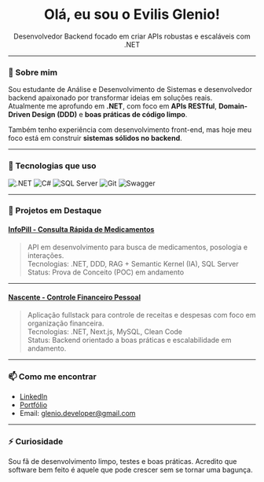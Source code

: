 <h1 align="center">Olá, eu sou o Evilis Glenio!</h1>

<p align="center">
  Desenvolvedor Backend focado em criar APIs robustas e escaláveis com .NET
</p>

---

### 🚀 Sobre mim

Sou estudante de Análise e Desenvolvimento de Sistemas e desenvolvedor backend apaixonado por transformar ideias em soluções reais.  
Atualmente me aprofundo em **.NET**, com foco em **APIs RESTful**, **Domain-Driven Design (DDD)** e **boas práticas de código limpo**.

Também tenho experiência com desenvolvimento front-end, mas hoje meu foco está em construir **sistemas sólidos no backend**.

---

### 🧠 Tecnologias que uso

![.NET](https://img.shields.io/badge/.NET-512BD4?style=for-the-badge&logo=dotnet&logoColor=white)
![C#](https://img.shields.io/badge/C%23-239120?style=for-the-badge&logo=c-sharp&logoColor=white)
![SQL Server](https://img.shields.io/badge/SQL%20Server-CC2927?style=for-the-badge&logo=microsoft-sql-server&logoColor=white)
![Git](https://img.shields.io/badge/Git-F05032?style=for-the-badge&logo=git&logoColor=white)
![Swagger](https://img.shields.io/badge/Swagger-85EA2D?style=for-the-badge&logo=swagger&logoColor=black)

---

### 📌 Projetos em Destaque

#### [InfoPill - Consulta Rápida de Medicamentos](https://github.com/EvilisGlenio/InfoPill)
> API em desenvolvimento para busca de medicamentos, posologia e interações.  
> Tecnologias: .NET, DDD, RAG + Semantic Kernel (IA), SQL Server  
> Status: Prova de Conceito (POC) em andamento

---

#### [Nascente - Controle Financeiro Pessoal](https://github.com/EvilisGlenio/nascente)
> Aplicação fullstack para controle de receitas e despesas com foco em organização financeira.  
> Tecnologias: .NET, Next.js, MySQL, Clean Code  
> Status: Backend orientado a boas práticas e escalabilidade em andamento.

---

### 📫 Como me encontrar

- [LinkedIn](https://www.linkedin.com/in/evilis-glenio/)
- [Portfólio](https://gleniodev.netlify.app/)
- Email: glenio.developer@gmail.com

---

### ⚡ Curiosidade

Sou fã de desenvolvimento limpo, testes e boas práticas. Acredito que software bem feito é aquele que pode crescer sem se tornar uma bagunça.
